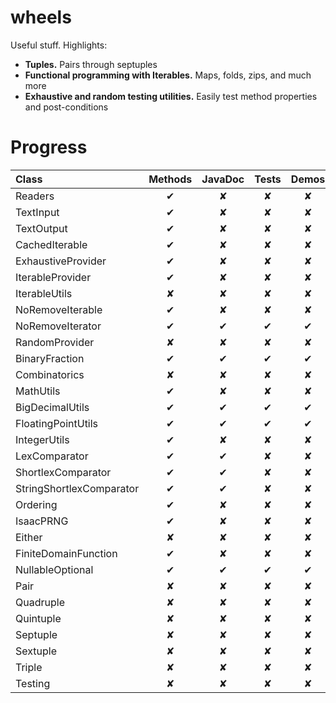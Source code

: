 wheels
======

Useful stuff. Highlights:
* <b>Tuples.</b> Pairs through septuples
* <b>Functional programming with Iterables.</b> Maps, folds, zips, and much more
* <b>Exhaustive and random testing utilities.</b> Easily test method properties and post-conditions 

Progress
========

| Class                      | Methods | JavaDoc | Tests | Demos | Properties |
|:---------------------------|:-------:|:-------:|:-----:|:-----:|:----------:|
| Readers                    | ✔       | ✘       | ✘     | ✘     | ✘          |
| TextInput                  | ✔       | ✘       | ✘     | ✘     | ✘          |
| TextOutput                 | ✔       | ✘       | ✘     | ✘     | ✘          |
| CachedIterable             | ✔       | ✘       | ✘     | ✘     | ✘          |
| ExhaustiveProvider         | ✔       | ✘       | ✘     | ✘     | ✘          |
| IterableProvider           | ✔       | ✘       | ✘     | ✘     | ✘          |
| IterableUtils              | ✘       | ✘       | ✘     | ✘     | ✘          |
| NoRemoveIterable           | ✔       | ✘       | ✘     | ✘     | ✘          |
| NoRemoveIterator           | ✔       | ✔       | ✔     | ✔     | ✔          |
| RandomProvider             | ✘       | ✘       | ✘     | ✘     | ✘          |
| BinaryFraction             | ✔       | ✔       | ✔     | ✔     | ✔          |
| Combinatorics              | ✘       | ✘       | ✘     | ✘     | ✘          |
| MathUtils                  | ✔       | ✘       | ✘     | ✘     | ✘          |
| BigDecimalUtils            | ✔       | ✔       | ✔     | ✔     | ✔          |
| FloatingPointUtils         | ✔       | ✔       | ✔     | ✔     | ✔          |
| IntegerUtils               | ✔       | ✘       | ✘     | ✘     | ✘          |
| LexComparator              | ✔       | ✔       | ✘     | ✘     | ✘          |
| ShortlexComparator         | ✔       | ✔       | ✘     | ✘     | ✘          |
| StringShortlexComparator   | ✔       | ✔       | ✘     | ✘     | ✘          |
| Ordering                   | ✔       | ✘       | ✘     | ✘     | ✘          |
| IsaacPRNG                  | ✔       | ✘       | ✘     | ✘     | ✘          |
| Either                     | ✘       | ✘       | ✘     | ✘     | ✘          |
| FiniteDomainFunction       | ✔       | ✘       | ✘     | ✘     | ✘          |
| NullableOptional           | ✔       | ✔       | ✔     | ✔     | ✘          |
| Pair                       | ✘       | ✘       | ✘     | ✘     | ✘          |
| Quadruple                  | ✘       | ✘       | ✘     | ✘     | ✘          |
| Quintuple                  | ✘       | ✘       | ✘     | ✘     | ✘          |
| Septuple                   | ✘       | ✘       | ✘     | ✘     | ✘          |
| Sextuple                   | ✘       | ✘       | ✘     | ✘     | ✘          |
| Triple                     | ✘       | ✘       | ✘     | ✘     | ✘          |
| Testing                    | ✘       | ✘       | ✘     | ✘     | ✘          |
